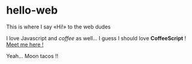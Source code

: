 # hello-web
This is where I say «Hi!» to the web dudes

I love Javascript and <em>coffee</em> as well... I guess I should love <strong>CoffeeScript</strong> !
<br/><a href="#">Meet me here !</a>

Yeah... Moon tacos ‼
